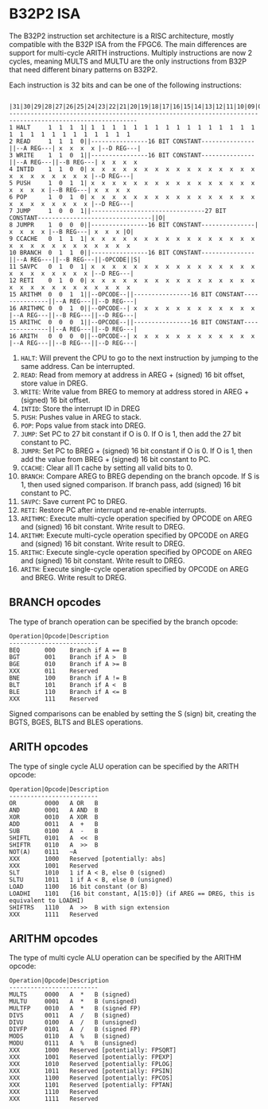 # B32P2 ISA

The B32P2 instruction set architecture is a RISC architecture, mostly compatible with the B32P ISA from the FPGC6.
The main differences are support for multi-cycle ARITH instructions. Multiply instructions are now 2 cycles, meaning MULTS and MULTU are the only instructions from B32P that need different binary patterns on B32P2.

Each instruction is 32 bits and can be one of the following instructions:
``` text
         |31|30|29|28|27|26|25|24|23|22|21|20|19|18|17|16|15|14|13|12|11|10|09|08|07|06|05|04|03|02|01|00|
----------------------------------------------------------------------------------------------------------
1 HALT     1  1  1  1| 1  1  1  1  1  1  1  1  1  1  1  1  1  1  1  1  1  1  1  1  1  1  1  1  1  1  1  1 
2 READ     1  1  1  0||----------------16 BIT CONSTANT---------------||--A REG---| x  x  x  x |--D REG---|
3 WRITE    1  1  0  1||----------------16 BIT CONSTANT---------------||--A REG---||--B REG---| x  x  x  x 
4 INTID    1  1  0  0| x  x  x  x  x  x  x  x  x  x  x  x  x  x  x  x  x  x  x  x  x  x  x  x |--D REG---|
5 PUSH     1  0  1  1| x  x  x  x  x  x  x  x  x  x  x  x  x  x  x  x  x  x  x  x |--B REG---| x  x  x  x 
6 POP      1  0  1  0| x  x  x  x  x  x  x  x  x  x  x  x  x  x  x  x  x  x  x  x  x  x  x  x |--D REG---|
7 JUMP     1  0  0  1||--------------------------------27 BIT CONSTANT--------------------------------||O|
8 JUMPR    1  0  0  0||----------------16 BIT CONSTANT---------------| x  x  x  x |--B REG---| x  x  x |O|
9 CCACHE   0  1  1  1| x  x  x  x  x  x  x  x  x  x  x  x  x  x  x  x  x  x  x  x  x  x  x  x  x  x  x  x 
10 BRANCH  0  1  1  0||----------------16 BIT CONSTANT---------------||--A REG---||--B REG---||-OPCODE||S|
11 SAVPC   0  1  0  1| x  x  x  x  x  x  x  x  x  x  x  x  x  x  x  x  x  x  x  x  x  x  x  x |--D REG---|
12 RETI    0  1  0  0| x  x  x  x  x  x  x  x  x  x  x  x  x  x  x  x  x  x  x  x  x  x  x  x  x  x  x  x 
15 ARITHM  0  0  1  1||--OPCODE--||----------------16 BIT CONSTANT---------------||--A REG---||--D REG---|
16 ARITHMC 0  0  1  0||--OPCODE--| x  x  x  x  x  x  x  x  x  x  x  x |--A REG---||--B REG---||--D REG---|
15 ARITHC  0  0  0  1||--OPCODE--||----------------16 BIT CONSTANT---------------||--A REG---||--D REG---|
16 ARITH   0  0  0  0||--OPCODE--| x  x  x  x  x  x  x  x  x  x  x  x |--A REG---||--B REG---||--D REG---|
```

1.  `HALT`:    Will prevent the CPU to go to the next instruction by jumping to the same address. Can be interrupted.
2.  `READ`:    Read from memory at address in AREG + (signed) 16 bit offset, store value in DREG.
3.  `WRITE`:   Write value from BREG to memory at address stored in AREG + (signed) 16 bit offset.
4.  `INTID`:   Store the interrupt ID in DREG
5.  `PUSH`:    Pushes value in AREG to stack.
6.  `POP`:     Pops value from stack into DREG.
7.  `JUMP`:    Set PC to 27 bit constant if O is 0. If O is 1, then add the 27 bit constant to PC. 
8.  `JUMPR`:   Set PC to BREG + (signed) 16 bit constant if O is 0. If O is 1, then add the value from BREG + (signed) 16 bit constant to PC. 
9.  `CCACHE`:  Clear all l1 cache by setting all valid bits to 0.
10. `BRANCH`:  Compare AREG to BREG depending on the branch opcode. If S is 1, then used signed comparison. If branch pass, add (signed) 16 bit constant to PC.
11. `SAVPC`:   Save current PC to DREG.
12. `RETI`:    Restore PC after interrupt and re-enable interrupts.
13. `ARITHMC`: Execute multi-cycle operation specified by OPCODE on AREG and (signed) 16 bit constant. Write result to DREG.
14. `ARITHM`:  Execute multi-cycle operation specified by OPCODE on AREG and (signed) 16 bit constant. Write result to DREG.
15. `ARITHC`:  Execute single-cycle operation specified by OPCODE on AREG and (signed) 16 bit constant. Write result to DREG.
16. `ARITH`:   Execute single-cycle operation specified by OPCODE on AREG and BREG. Write result to DREG.

## BRANCH opcodes

The type of branch operation can be specified by the branch opcode:
``` text
Operation|Opcode|Description
-------------------------
BEQ       000    Branch if A == B
BGT       001    Branch if A >  B
BGE       010    Branch if A >= B
XXX       011    Reserved
BNE       100    Branch if A != B
BLT       101    Branch if A <  B
BLE       110    Branch if A <= B
XXX       111    Reserved
```
Signed comparisons can be enabled by setting the S (sign) bit, creating the BGTS, BGES, BLTS and BLES operations.

## ARITH opcodes

The type of single cycle ALU operation can be specified by the ARITH opcode:
``` text
Operation|Opcode|Description
-------------------------
OR        0000   A OR   B
AND       0001   A AND  B
XOR       0010   A XOR  B
ADD       0011   A  +   B
SUB       0100   A  -   B
SHIFTL    0101   A  <<  B
SHIFTR    0110   A  >>  B
NOT(A)    0111   ~A
XXX       1000   Reserved [potentially: abs]
XXX       1001   Reserved
SLT       1010   1 if A < B, else 0 (signed)
SLTU      1011   1 if A < B, else 0 (unsigned)
LOAD      1100   16 bit constant (or B)
LOADHI    1101   {16 bit constant, A[15:0]} (if AREG == DREG, this is equivalent to LOADHI)
SHIFTRS   1110   A  >>  B with sign extension
XXX       1111   Reserved
```

## ARITHM opcodes

The type of multi cycle ALU operation can be specified by the ARITHM opcode:
``` text
Operation|Opcode|Description
-------------------------
MULTS     0000   A  *   B (signed)
MULTU     0001   A  *   B (unsigned)
MULTFP    0010   A  *   B (signed FP)
DIVS      0011   A  /   B (signed)
DIVU      0100   A  /   B (unsigned)
DIVFP     0101   A  /   B (signed FP)
MODS      0110   A  %   B (signed)
MODU      0111   A  %   B (unsigned)
XXX       1000   Reserved [potentially: FPSQRT]
XXX       1001   Reserved [potentially: FPEXP]
XXX       1010   Reserved [potentially: FPLOG]
XXX       1011   Reserved [potentially: FPSIN]
XXX       1100   Reserved [potentially: FPCOS]
XXX       1101   Reserved [potentially: FPTAN]
XXX       1110   Reserved
XXX       1111   Reserved
```
